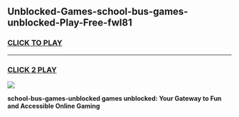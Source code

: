 
## Unblocked-Games-school-bus-games-unblocked-Play-Free-fwl81
<h3>
<a href="https://premium76.site?title=school-bus-games-unblocked&ref=21A">CLICK TO PLAY</a></h3>
<hr>

<h3>
<a href="https://premium76.site?title=school-bus-games-unblocked&ref=21A">CLICK 2 PLAY</a>
  
</h3>

<a href="https://premium76.site?title=school-bus-games-unblocked&ref=21A"><img src="https://clearcache.store/games.png"></a>


**school-bus-games-unblocked games unblocked: Your Gateway to Fun and Accessible Online Gaming**
